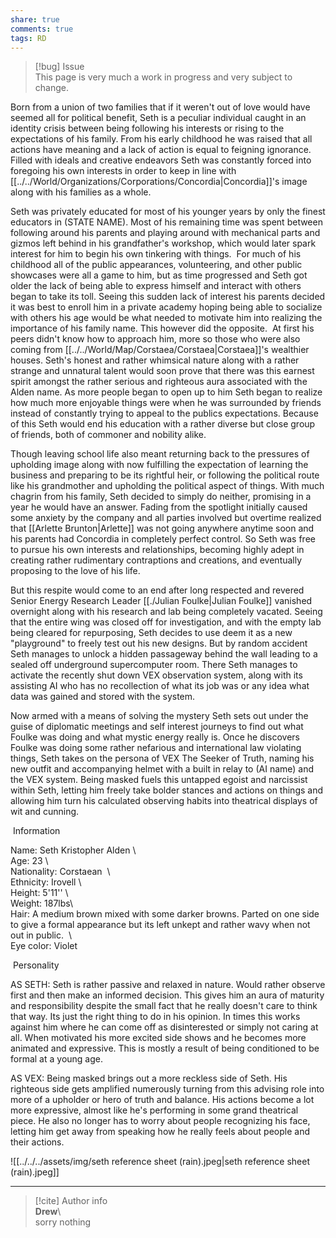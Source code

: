 ```yaml
---  
share: true  
comments: true  
tags: RD  
---  
```

> [!bug] Issue  
> This page is very much a work in progress and very subject to change.  
  
Born from a union of two families that if it weren't out of love would have seemed all for political benefit, Seth is a peculiar individual caught in an identity crisis between being following his interests or rising to the expectations of his family. From his early childhood he was raised that all actions have meaning and a lack of action is equal to feigning ignorance. Filled with ideals and creative endeavors Seth was constantly forced into foregoing his own interests in order to keep in line with [[../../World/Organizations/Corporations/Concordia|Concordia]]'s image along with his families as a whole.    
  
Seth was privately educated for most of his younger years by only the finest educators in (STATE NAME). Most of his remaining time was spent between following around his parents and playing around with mechanical parts and gizmos left behind in his grandfather's workshop, which would later spark interest for him to begin his own tinkering with things.  For much of his childhood all of the public appearances, volunteering, and other public showcases were all a game to him, but as time progressed and Seth got older the lack of being able to express himself and interact with others began to take its toll. Seeing this sudden lack of interest his parents decided it was best to enroll him in a private academy hoping being able to socialize with others his age would be what needed to motivate him into realizing the importance of his family name. This however did the opposite.  At first his peers didn't know how to approach him, more so those who were also coming from [[../../World/Map/Corstaea/Corstaea|Corstaea]]'s wealthier houses. Seth's honest and rather whimsical nature along with a rather strange and unnatural talent would soon prove that there was this earnest spirit amongst the rather serious and righteous aura associated with the Alden name. As more people began to open up to him Seth began to realize how much more enjoyable things were when he was surrounded by friends instead of constantly trying to appeal to the publics expectations. Because of this Seth would end his education with a rather diverse but close group of friends, both of commoner and nobility alike.    
  
Though leaving school life also meant returning back to the pressures of upholding image along with now fulfilling the expectation of learning the business and preparing to be its rightful heir, or following the political route like his grandmother and upholding the political aspect of things. With much chagrin from his family, Seth decided to simply do neither, promising in a year he would have an answer. Fading from the spotlight initially caused some anxiety by the company and all parties involved but overtime realized that [[Arlette Brunton|Arlette]] was not going anywhere anytime soon and his parents had Concordia in completely perfect control. So Seth was free to pursue his own interests and relationships, becoming highly adept in creating rather rudimentary contraptions and creations, and eventually proposing to the love of his life.    
  
But this respite would come to an end after long respected and revered Senior Energy Research Leader [[./Julian Foulke|Julian Foulke]] vanished overnight along with his research and lab being completely vacated. Seeing that the entire wing was closed off for investigation, and with the empty lab being cleared for repurposing, Seth decides to use deem it as a new "playground" to freely test out his new designs. But by random accident Seth manages to unlock a hidden passageway behind the wall leading to a sealed off underground supercomputer room. There Seth manages to activate the recently shut down VEX observation system, along with its assisting AI who has no recollection of what its job was or any idea what data was gained and stored with the system.    
  
Now armed with a means of solving the mystery Seth sets out under the guise of diplomatic meetings and self interest journeys to find out what Foulke was doing and what mystic energy really is. Once he discovers Foulke was doing some rather nefarious and international law violating things, Seth takes on the persona of VEX The Seeker of Truth, naming his new outfit and accompanying helmet with a built in relay to (AI name) and the VEX system. Being masked fuels this untapped egoist and narcissist within Seth, letting him freely take bolder stances and actions on things and allowing him turn his calculated observing habits into theatrical displays of wit and cunning.    
  
 Information  
  
Name: Seth Kristopher Alden \  
Age: 23 \  
Nationality: Corstaean  \  
Ethnicity: Irovell \  
Height: 5'11'' \  
Weight: 187lbs\  
Hair: A medium brown mixed with some darker browns. Parted on one side to give a formal appearance but its left unkept and rather wavy when not out in public.  \  
Eye color: Violet   
  
 Personality   
  
AS SETH: Seth is rather passive and relaxed in nature. Would rather observe first and then make an informed decision. This gives him an aura of maturity and responsibility despite the small fact that he really doesn't care to think that way. Its just the right thing to do in his opinion. In times this works against him where he can come off as disinterested or simply not caring at all. When motivated his more excited side shows and he becomes more animated and expressive. This is mostly a result of being conditioned to be formal at a young age.    
  
AS VEX: Being masked brings out a more reckless side of Seth. His righteous side gets amplified numerously turning from this advising role into more of a upholder or hero of truth and balance. His actions become a lot more expressive, almost like he's performing in some grand theatrical piece. He also no longer has to worry about people recognizing his face, letting him get away from speaking how he really feels about people and their actions.  
  
![[../../../assets/img/seth reference sheet (rain).jpeg|seth reference sheet (rain).jpeg]]  
  
-----  
> [!cite] Author info  
> **Drew**\  
> sorry nothing